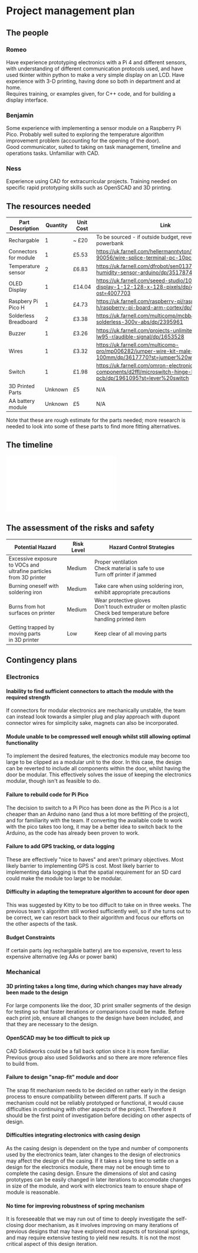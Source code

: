 # Project management plan


## The people
<!-- Team members strengths and weaknesses.
Skills required, training needed.-->

### Romeo
Have experience prototyping electronics with a Pi 4 and different sensors, with understanding of different communication protocols used, and have used tkinter within python to make a very simple display on an LCD. Have experience with 3-D printing, having done so both in department and at home. 
<br> Requires training, or examples given, for C++ code, and for building a display interface.

### Benjamin
Some experience with implementing a sensor module on a Raspberry Pi Pico. Probably well suited to exploring the temperature algorithm improvement problem (accounting for the opening of the door). 
<br> Good communicator, suited to taking on task management, timeline and operations tasks.
Unfamiliar with CAD. 

### Ness
Experience using CAD for extracurricular projects. Training needed on specific rapid prototyping skills such as OpenSCAD and 3D printing.


## The resources needed
<!--Costing, parts required.-->
| Part Description | Quantity| Unit Cost | Link |
|-|-|-|-|
|Rechargable| 1 | ~ £20 | To be sourced - if outside budget, revert to AAs or powerbank |
|Connectors for module| 1 | £5.53 | https://uk.farnell.com/hellermanntyton/148-90056/wire-splice-terminal-pc-10pcs/dp/3255511 |
| Temperature sensor | 2 | £6.83 | https://uk.farnell.com/dfrobot/sen0137/dht22-temp-humidity-sensor-arduino/dp/3517874?ost=3517874 | 
| OLED Display | 1 | £14.04 | https://uk.farnell.com/seeed-studio/101020452/oled-display-1-12-128-x-128-pixels/dp/4007703?ost=4007703 | 
| Raspbery Pi Pico H | 1 | £4.73 |  https://uk.farnell.com/raspberry-pi/raspberry-pi-pico-h/raspberry-pi-board-arm-cortex/dp/3996081| 
| Solderless Breadboard | 2 | £3.38 | https://uk.farnell.com/multicomp/mcbb400/breadboard-solderless-300v-abs/dp/2395961 | 
| Buzzer | 1 | £3.26 | https://uk.farnell.com/projects-unlimited/ai-3245-tf-lw95-r/audible-signal/dp/1653528 | 
| Wires | 1 | £3.32 | https://uk.farnell.com/multicomp-pro/mp006282/jumper-wire-kit-male-to-male-100mm/dp/3617770?st=jumper%20wire | 
| Switch | 1 | £1.98 | https://uk.farnell.com/omron-electronic-components/d2ffl/microswitch-hinge-lever-1a-pcb/dp/1961095?st=lever%20switch | 
| 3D Printed Parts | Unknown | £5 | N/A | 
| AA battery module | Unknown | £5 | N/A |

Note that these are rough estimate for the  parts needed; more research is needed to look into some of these parts to find more fitting alternatives.

## The timeline
<!--NEED TO MAKE ROUGH TIMELINE-->
![Timeline can be found here.](GanttChart.pdf)

## The assessment of the risks and safety

| Potential Hazard | Risk Level | Hazard Control Strategies |
|-|-|-|
| Excessive exposure to VOCs and <br> ultrafine particles from 3D printer| Medium | Proper ventilation <br> Check material is safe to use <br> Turn off printer if jammed|
| Burning oneself with soldering iron | Medium | Take care when using soldering iron, exhibit appropriate precautions |
| Burns from hot surfaces on printer | Medium | Wear protective gloves <br> Don't touch extruder or molten plastic <br> Check bed temperature before handling printed item|
| Getting trapped by moving parts <br> in 3D printer | Low | Keep clear of all moving parts|


## Contingency plans
<!--What could go wrong? What to do when it happens?-->

### Electronics

#### Inability to find sufficient connectors to attach the module with the required strength
If connectors for modular electronics are mechanically unstable, the team can instead look towards a simpler plug and play approach with dupont connector wires for simplicity sake, magnets can also be incorporated. 

#### Module unable to be compressed well enough whilst still allowing optimal functionality
To implement the desired features, the electronics module may become too large to be clipped as a modular unit to the door. In this case, the design can be reverted to include all components within the door, whilst having the door be modular. This effectively solves the issue of keeping the electronics modular, though isn't as feasible to do.

#### Failure to rebuild code for Pi Pico
The decision to switch to a Pi Pico has been done as the Pi Pico is a lot cheaper than an Arduino nano (and thus a lot more befitting of the project), and for familiarity with the team. If converting the available code to work with the pico takes too long, it may be a better idea to switch back to the Arduino, as the code has already been proven to work. 

#### Failure to add GPS tracking, or data logging
These are effectively "nice to haves" and aren't primary objectives. Most likely barrier to implementing GPS is cost. Most likely barrier to implementing data logging is that the spatial requirement for an SD card could make the module too large to be modular. 

#### Difficulty in adapting the temeprature algorithm to account for door open
This was suggested by Kitty to be too diffuclt to take on in three weeks. The previous team's algorithm still worked sufficiently well, so if she turns out to be correct, we can resort back to their algorithm and focus our efforts on the other aspects of the task.

#### Budget Constraints
If certain parts (eg rechargable battery) are too expensive, revert to less expensive alternative (eg AAs or power bank)

### Mechanical

#### 3D printing takes a long time, during which changes may have already been made to the design

For large components like the door, 3D print smaller segments of the design for testing so that faster iterations or comparisons could be made. Before each print job, ensure all changes to the design have been included, and that they are necessary to the design.

#### OpenSCAD may be too difficult to pick up

CAD Solidworks could be a fall back option since it is more familiar. Previous group also used Solidworks and so there are more reference files to build from.

#### Failure to design "snap-fit" module and door
The snap fit mechanism needs to be decided on rather early in the design process to ensure compatibility between different parts. If such a mechanism could not be reliably prototyped or functional, it would cause difficulties in continuing with other aspects of the project. Therefore it should be the first point of investigation before deciding on other aspects of design.

#### Difficulties integrating electronics with casing design
As the casing design is dependent on the type and number of components used by the electronics team, later changes to the design of electronics may affect the design of the casing. If it takes a long time to settle on a design for the electronics module, there may not be enough time to complete the casing design. Ensure the dimensions of slot and casing prototypes can be easily changed in later iterations to accomodate changes in size of the module, and work with electronics team to ensure shape of module is reasonable.

#### No time for improving robustness of spring mechanism
It is foreseeable that we may run out of time to deeply investigate the self-closing door mechanism, as it involves improving on many iterations of previous designs that may have explored most aspects of torsional springs, and may require extensive testing to yield new results. It is not the most critical aspect of this design iteration.
